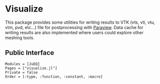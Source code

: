 # Visualize

This package provides some utilities for writing results to VTK (vts, vti, vtu, vtm, pvd, etc...)
  file for postprocessing with [Paraview](https://www.paraview.org/). Data cache for
  writing results are also implemented where users could explore other meshing tools.

## Public Interface
```@autodocs
Modules = [JuEQ]
Pages = ["visualize.jl"]
Private = false
Order = [:type, :function, :constant, :macro]
```
